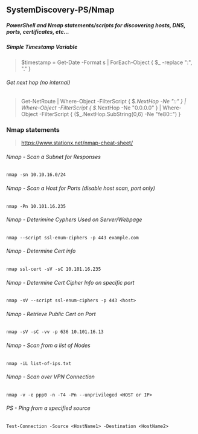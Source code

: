 ## SystemDiscovery-PS/Nmap
##### PowerShell and Nmap statements/scripts for discovering hosts, DNS, ports, certificates, etc...

##### Simple Timestamp Variable
> $timestamp = Get-Date -Format s | ForEach-Object { $_ -replace ":", "." }

###### Get next hop (no internal)
  > Get-NetRoute | Where-Object -FilterScript { $_.NextHop -Ne "::" } | Where-Object -FilterScript {  $_.NextHop -Ne "0.0.0.0" } | Where-Object -FilterScript { ($_.NextHop.SubString(0,6) -Ne "fe80::") }

### Nmap statements
> https://www.stationx.net/nmap-cheat-sheet/

###### Nmap - Scan a Subnet for Responses
    nmap -sn 10.10.16.0/24

###### Nmap - Scan a Host for Ports (disable host scan, port only)
    nmap -Pn 10.101.16.235

###### Nmap - Deterimine Cyphers Used on Server/Webpage
    nmap --script ssl-enum-ciphers -p 443 example.com

###### Nmap - Determine Cert info
    nmap ssl-cert -sV -sC 10.101.16.235

###### Nmap - Determine Cert Cipher Info on specific port
    nmap -sV --script ssl-enum-ciphers -p 443 <host>

###### Nmap - Retrieve Public Cert on Port
    nmap -sV -sC -vv -p 636 10.101.16.13

###### Nmap - Scan from a list of Nodes
    nmap -iL list-of-ips.txt

###### Nmap - Scan over VPN Connection
    nmap -v -e ppp0 -n -T4 -Pn --unprivileged <HOST or IP>

###### PS - Ping from a specified source
    Test-Connection -Source <HostName1> -Destination <HostName2>
